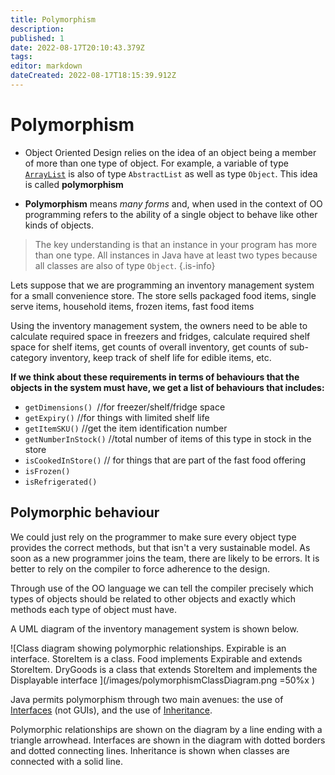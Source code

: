 ```yaml
---
title: Polymorphism
description: 
published: 1
date: 2022-08-17T20:10:43.379Z
tags: 
editor: markdown
dateCreated: 2022-08-17T18:15:39.912Z
---
```


# Polymorphism

* Object Oriented Design relies on the idea of an object being a member of more than one type of object. For example, a variable of type [`ArrayList`](http://localhost:8000/docs/api/java.base/java/util/ArrayList.html) is also of type `AbstractList` as well as type `Object`. This idea is called **polymorphism**

* **Polymorphism** means *many forms* and, when used in the context of OO programming refers to the ability of a single object to behave like other kinds of objects.

> The key understanding is that an instance in your program has more than one type. All instances in Java have at least two types because all classes are also of type `Object`.
{.is-info}


Lets suppose that we are programming an inventory management system for a small convenience store. The store sells packaged food items,  single serve items, household items, frozen items, fast food items

Using the inventory management system, the owners need to be able to calculate required space in freezers and fridges, calculate required shelf space for shelf items, get counts of overall inventory, get counts of sub-category inventory, keep track of shelf life for edible items, etc.

**If we think about these requirements in terms of behaviours that the objects in the system must have,  we get a list of behaviours that includes:**

* `getDimensions() `//for freezer/shelf/fridge space
* `getExpiry()` //for things with limited shelf life
* `getItemSKU()` //get the item identification number
* `getNumberInStock()` //total number of items of this type in stock in the store
* `isCookedInStore()` // for things that are part of the fast food offering
* `isFrozen() `
* `isRefrigerated()`

## Polymorphic behaviour

We could just rely on the programmer to make sure every object type provides the correct methods, but that isn't a very sustainable model.  As soon as a new programmer joins the team, there are likely to be errors. It is better to rely on the compiler to force adherence to the design.  

Through use of the OO language we can tell the compiler precisely which types of objects should be related to other objects and exactly which methods each type of object must have.

A UML diagram of the inventory management system is shown below.   

![Class diagram showing polymorphic relationships. Expirable is an interface. StoreItem is a class.  Food implements Expirable and extends StoreItem. DryGoods is a class that extends StoreItem and implements the Displayable interface ](/images/polymorphismClassDiagram.png =50%x )

Java permits polymorphism through two main avenues: the use of [Interfaces](/ooDesign/interfaces) (not GUIs), and the use of [Inheritance](/ooDesign/inheritance).  

Polymorphic relationships are shown on the diagram by a line ending with a triangle arrowhead. Interfaces are shown in the diagram with dotted borders and dotted connecting lines.  Inheritance is shown when classes are connected with a solid line.   




